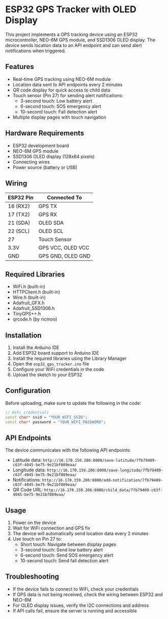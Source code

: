 # ESP32 GPS Tracker with OLED Display

This project implements a GPS tracking device using an ESP32 microcontroller, NEO-6M GPS module, and SSD1306 OLED display. The device sends location data to an API endpoint and can send alert notifications when triggered.

## Features

- Real-time GPS tracking using NEO-6M module
- Location data sent to API endpoints every 2 minutes
- QR code display for quick access to child data
- Touch sensor (Pin 27) for sending alert notifications:
  - 3-second touch: Low battery alert
  - 6-second touch: SOS emergency alert
  - 10-second touch: Fall detection alert
- Multiple display pages with touch navigation

## Hardware Requirements

- ESP32 development board
- NEO-6M GPS module
- SSD1306 OLED display (128x64 pixels)
- Connecting wires
- Power source (battery or USB)

## Wiring

| ESP32 Pin | Connected To |
|-----------|-------------|
| 16 (RX2)  | GPS TX      |
| 17 (TX2)  | GPS RX      |
| 21 (SDA)  | OLED SDA    |
| 22 (SCL)  | OLED SCL    |
| 27        | Touch Sensor|
| 3.3V      | GPS VCC, OLED VCC |
| GND       | GPS GND, OLED GND |

## Required Libraries

- WiFi.h (built-in)
- HTTPClient.h (built-in)
- Wire.h (built-in)
- Adafruit_GFX.h
- Adafruit_SSD1306.h
- TinyGPS++.h
- qrcode.h (by ricmoo)

## Installation

1. Install the Arduino IDE
2. Add ESP32 board support to Arduino IDE
3. Install the required libraries using the Library Manager
4. Open the `esp32_gps_tracker.ino` file
5. Configure your WiFi credentials in the code
6. Upload the sketch to your ESP32

## Configuration

Before uploading, make sure to update the following in the code:

```cpp
// WiFi credentials
const char* ssid = "YOUR_WIFI_SSID";
const char* password = "YOUR_WIFI_PASSWORD";
```

## API Endpoints

The device communicates with the following API endpoints:

- Latitude data: `http://16.170.159.206:8000/save-latitude/7fb79409-c63f-4045-be75-9e21bf089eaa/`
- Longitude data: `http://16.170.159.206:8000/save-longitude/7fb79409-c63f-4045-be75-9e21bf089eaa/`
- Notifications: `http://16.170.159.206:8000/add-notification/7fb79409-c63f-4045-be75-9e21bf089eaa/`
- QR Code URL: `http://16.170.159.206:8000/child_data/7fb79409-c63f-4045-be75-9e21bf089eaa/`

## Usage

1. Power on the device
2. Wait for WiFi connection and GPS fix
3. The device will automatically send location data every 2 minutes
4. Use touch on Pin 27 to:
   - Short touch: Navigate between display pages
   - 3-second touch: Send low battery alert
   - 6-second touch: Send SOS emergency alert
   - 10-second touch: Send fall detection alert

## Troubleshooting

- If the device fails to connect to WiFi, check your credentials
- If GPS data is not being received, check the wiring between ESP32 and NEO-6M
- For OLED display issues, verify the I2C connections and address
- If API calls fail, ensure the server is running and accessible

